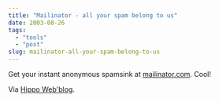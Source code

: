 ```yaml
---
title: "Mailinator - all your spam belong to us"
date: 2003-08-26
tags: 
  - "tools"
  - "post"
slug: mailinator-all-your-spam-belong-to-us
---
```


Get your instant anonymous spamsink at [mailinator.com](http://www.mailinator.com). Cool!

Via [Hippo Web'blog](http://blogs.hippowebworks.com/hippo/).
